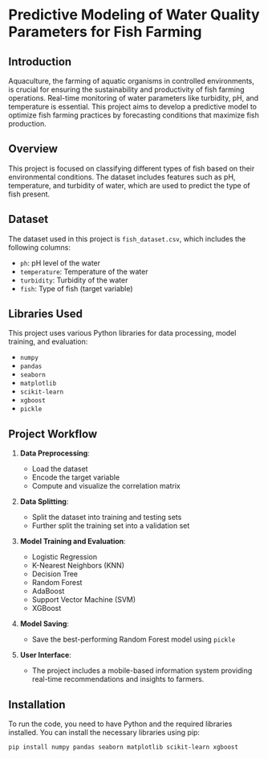 # Predictive Modeling of Water Quality Parameters for Fish Farming
## Introduction
Aquaculture, the farming of aquatic organisms in controlled environments, is crucial for ensuring the sustainability and productivity of fish farming operations. Real-time monitoring of water parameters like turbidity, pH, and temperature is essential. This project aims to develop a predictive model to optimize fish farming practices by forecasting conditions that maximize fish production.

## Overview
This project is focused on classifying different types of fish based on their environmental conditions. The dataset includes features such as pH, temperature, and turbidity of water, which are used to predict the type of fish present.

## Dataset
The dataset used in this project is `fish_dataset.csv`, which includes the following columns:
- `ph`: pH level of the water
- `temperature`: Temperature of the water
- `turbidity`: Turbidity of the water
- `fish`: Type of fish (target variable)

## Libraries Used
This project uses various Python libraries for data processing, model training, and evaluation:
- `numpy`
- `pandas`
- `seaborn`
- `matplotlib`
- `scikit-learn`
- `xgboost`
- `pickle`

## Project Workflow

1. **Data Preprocessing**:
    - Load the dataset
    - Encode the target variable
    - Compute and visualize the correlation matrix

2. **Data Splitting**:
    - Split the dataset into training and testing sets
    - Further split the training set into a validation set

3. **Model Training and Evaluation**:
    - Logistic Regression
    - K-Nearest Neighbors (KNN)
    - Decision Tree
    - Random Forest
    - AdaBoost
    - Support Vector Machine (SVM)
    - XGBoost

4. **Model Saving**:
    - Save the best-performing Random Forest model using `pickle`
5. **User Interface**:
    - The project includes a mobile-based information system providing real-time recommendations and insights to farmers.

## Installation
To run the code, you need to have Python and the required libraries installed. You can install the necessary libraries using pip:
```
pip install numpy pandas seaborn matplotlib scikit-learn xgboost
```
